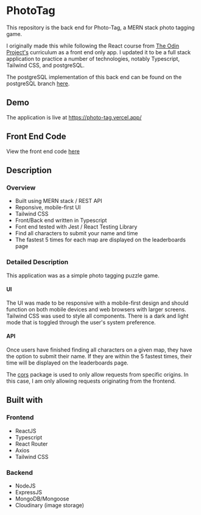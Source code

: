 # PhotoTag

This repository is the back end for Photo-Tag, a MERN stack photo tagging game.

I originally made this while following the React course from [The Odin Project's](https://www.theodinproject.com/) curriculum as a front end only app. I updated it to be a full stack application to practice a number of technologies, notably Typescript, Tailwind CSS, and postgreSQL.

The postgreSQL implementation of this back end can be found on the postgreSQL branch [here](https://github.com/Stillwell-C/photoTagApi/tree/postgreSQL).

## Demo

The application is live at https://photo-tag.vercel.app/

## Front End Code

View the front end code [here](https://github.com/Stillwell-C/photoTag)

## Description

### Overview

- Built using MERN stack / REST API
- Reponsive, mobile-first UI
- Tailwind CSS
- Front/Back end written in Typescript
- Font end tested with Jest / React Testing Library
- Find all characters to submit your name and time
- The fastest 5 times for each map are displayed on the leaderboards page

### Detailed Description

This application was as a simple photo tagging puzzle game.

#### UI

The UI was made to be responsive with a mobile-first design and should function on both mobile devices and web browsers with larger screens. Tailwind CSS was used to style all components. There is a dark and light mode that is toggled through the user's system preference.

#### API

Once users have finished finding all characters on a given map, they have the option to submit their name. If they are within the 5 fastest times, their time will be displayed on the leaderboards page.

The [cors](https://www.npmjs.com/package/cors) package is used to only allow requests from specific origins. In this case, I am only allowing requests originating from the frontend.

## Built with

### Frontend

- ReactJS
- Typescript
- React Router
- Axios
- Tailwind CSS

### Backend

- NodeJS
- ExpressJS
- MongoDB/Mongoose
- Cloudinary (image storage)
